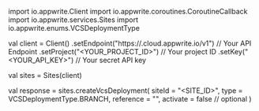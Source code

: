 import io.appwrite.Client
import io.appwrite.coroutines.CoroutineCallback
import io.appwrite.services.Sites
import io.appwrite.enums.VCSDeploymentType

val client = Client()
    .setEndpoint("https://<REGION>.cloud.appwrite.io/v1") // Your API Endpoint
    .setProject("<YOUR_PROJECT_ID>") // Your project ID
    .setKey("<YOUR_API_KEY>") // Your secret API key

val sites = Sites(client)

val response = sites.createVcsDeployment(
    siteId = "<SITE_ID>",
    type =  VCSDeploymentType.BRANCH,
    reference = "<REFERENCE>",
    activate = false // optional
)
